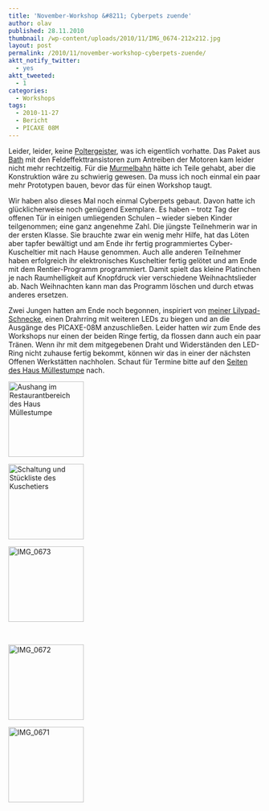 ```yaml
---
title: 'November-Workshop &#8211; Cyberpets zuende'
author: olav
published: 28.11.2010
thumbnail: /wp-content/uploads/2010/11/IMG_0674-212x212.jpg
layout: post
permalink: /2010/11/november-workshop-cyberpets-zuende/
aktt_notify_twitter:
  - yes
aktt_tweeted:
  - 1
categories:
  - Workshops
tags:
  - 2010-11-27
  - Bericht
  - PICAXE 08M
---
```

Leider, leider, keine [Poltergeister][1], was ich eigentlich vorhatte. Das Paket aus [Bath][2] mit den Feldeffekttransistoren zum Antreiben der Motoren kam leider nicht mehr rechtzeitig. Für die [Murmelbahn][3] hätte ich Teile gehabt, aber die Konstruktion wäre zu schwierig gewesen. Da muss ich noch einmal ein paar mehr Prototypen bauen, bevor das für einen Workshop taugt.

Wir haben also dieses Mal noch einmal Cyberpets gebaut. Davon hatte ich glücklicherweise noch genügend Exemplare. Es haben &#8211; trotz Tag der offenen Tür in einigen umliegenden Schulen &#8211; wieder sieben Kinder teilgenommen; eine ganz angenehme Zahl. Die jüngste Teilnehmerin war in der ersten Klasse. Sie brauchte zwar ein wenig mehr Hilfe, hat das Löten aber tapfer bewältigt und am Ende ihr fertig programmiertes Cyber-Kuscheltier mit nach Hause genommen. Auch alle anderen Teilnehmer haben erfolgreich ihr elektronisches Kuscheltier fertig gelötet und am Ende mit dem Rentier-Programm programmiert. Damit spielt das kleine Platinchen je nach Raumhelligkeit auf Knopfdruck vier verschiedene Weihnachtslieder ab. Nach Weihnachten kann man das Programm löschen und durch etwas anderes ersetzen.

Zwei Jungen hatten am Ende noch begonnen, inspiriert von [meiner Lilypad-Schnecke][4], einen Drahrring mit weiteren LEDs zu biegen und an die Ausgänge des PICAXE-08M anzuschließen. Leider hatten wir zum Ende des Workshops nur einen der beiden Ringe fertig, da flossen dann auch ein paar Tränen. Wenn ihr mit dem mitgegebenen Draht und Widerständen den LED-Ring nicht zuhause fertig bekommt, können wir das in einer der nächsten Offenen Werkstätten nachholen. Schaut für Termine bitte auf den [Seiten des Haus Müllestumpe][5] nach.

<!-- see gallery_shortcode() in wp-includes/media.php -->

<div id='gallery-5' class='gallery galleryid-314 gallery-columns-3 gallery-size-thumbnail'>
  <dl class='gallery-item'>
    <dt class='gallery-icon'>
      <a href='http://wp-tinkerthon.vm.lst.pm/wp-content/uploads/2010/11/IMG_0674-e1291011026329.jpg' rel="lightbox[314]" title="November-Workshop - Cyberpets zuende"><img width="150" height="150" src="http://wp-tinkerthon.vm.lst.pm/wp-content/uploads/2010/11/IMG_0674-150x150.jpg" class="attachment-thumbnail" alt="Aushang im Restaurantbereich des Haus Müllestumpe" /></a>
    </dt>
  </dl>

  <dl class='gallery-item'>
    <dt class='gallery-icon'>
      <a href='http://wp-tinkerthon.vm.lst.pm/wp-content/uploads/2010/11/IMG_0012-e1291099068706.jpg' rel="lightbox[314]" title="November-Workshop - Cyberpets zuende"><img width="150" height="150" src="http://wp-tinkerthon.vm.lst.pm/wp-content/uploads/2010/11/IMG_0012-150x150.jpg" class="attachment-thumbnail" alt="Schaltung und Stückliste des Kuschetiers" /></a>
    </dt>
  </dl>

  <dl class='gallery-item'>
    <dt class='gallery-icon'>
      <a href='http://wp-tinkerthon.vm.lst.pm/wp-content/uploads/2010/11/IMG_0673-e1291011052248.jpg' rel="lightbox[314]" title="November-Workshop - Cyberpets zuende"><img width="150" height="150" src="http://wp-tinkerthon.vm.lst.pm/wp-content/uploads/2010/11/IMG_0673-150x150.jpg" class="attachment-thumbnail" alt="IMG_0673" /></a>
    </dt>
  </dl>

  <br style="clear: both" />

  <dl class='gallery-item'>
    <dt class='gallery-icon'>
      <a href='http://wp-tinkerthon.vm.lst.pm/wp-content/uploads/2010/11/IMG_0672-e1291011069355.jpg' rel="lightbox[314]" title="November-Workshop - Cyberpets zuende"><img width="150" height="150" src="http://wp-tinkerthon.vm.lst.pm/wp-content/uploads/2010/11/IMG_0672-150x150.jpg" class="attachment-thumbnail" alt="IMG_0672" /></a>
    </dt>
  </dl>

  <dl class='gallery-item'>
    <dt class='gallery-icon'>
      <a href='http://wp-tinkerthon.vm.lst.pm/wp-content/uploads/2010/11/IMG_0671-e1291011085509.jpg' rel="lightbox[314]" title="November-Workshop - Cyberpets zuende"><img width="150" height="150" src="http://wp-tinkerthon.vm.lst.pm/wp-content/uploads/2010/11/IMG_0671-150x150.jpg" class="attachment-thumbnail" alt="IMG_0671" /></a>
    </dt>
  </dl>

  <br style='clear: both;' />
</div>

 [1]: http://www.instructables.com/id/Piecax-the-Poltergeist-A-Troublesome-Spirit-in-a/
 [2]: http://www.techsupplies.co.uk/PICAXE
 [3]: http://jonathanjamieson.com/projects/electronics/perpetual-ball-roller/
 [4]: http://tinkerthon.de/2010/07/lilypad-arduino-mit-10-leds/
 [5]: http://www.muellestumpe.de/
